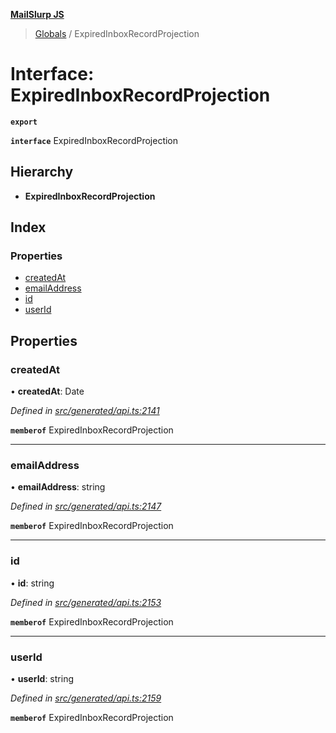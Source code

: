 **[MailSlurp JS](../README.md)**

> [Globals](../README.md) / ExpiredInboxRecordProjection

# Interface: ExpiredInboxRecordProjection

**`export`** 

**`interface`** ExpiredInboxRecordProjection

## Hierarchy

* **ExpiredInboxRecordProjection**

## Index

### Properties

* [createdAt](expiredinboxrecordprojection.md#createdat)
* [emailAddress](expiredinboxrecordprojection.md#emailaddress)
* [id](expiredinboxrecordprojection.md#id)
* [userId](expiredinboxrecordprojection.md#userid)

## Properties

### createdAt

•  **createdAt**: Date

*Defined in [src/generated/api.ts:2141](https://github.com/mailslurp/mailslurp-client/blob/eace919/src/generated/api.ts#L2141)*

**`memberof`** ExpiredInboxRecordProjection

___

### emailAddress

•  **emailAddress**: string

*Defined in [src/generated/api.ts:2147](https://github.com/mailslurp/mailslurp-client/blob/eace919/src/generated/api.ts#L2147)*

**`memberof`** ExpiredInboxRecordProjection

___

### id

•  **id**: string

*Defined in [src/generated/api.ts:2153](https://github.com/mailslurp/mailslurp-client/blob/eace919/src/generated/api.ts#L2153)*

**`memberof`** ExpiredInboxRecordProjection

___

### userId

•  **userId**: string

*Defined in [src/generated/api.ts:2159](https://github.com/mailslurp/mailslurp-client/blob/eace919/src/generated/api.ts#L2159)*

**`memberof`** ExpiredInboxRecordProjection

